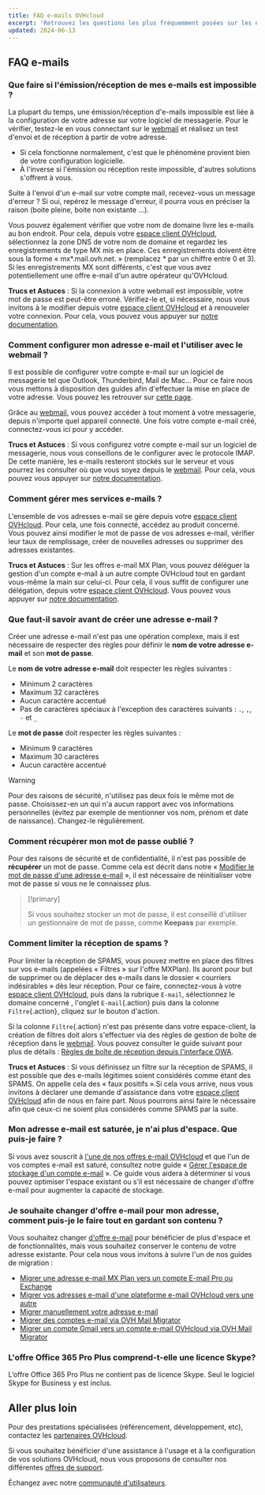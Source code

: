 ```yaml
---
title: FAQ e-mails OVHcloud
excerpt: 'Retrouvez les questions les plus fréquemment posées sur les e-mails OVHcloud'
updated: 2024-06-13
---
```


## FAQ e-mails

### Que faire si l'émission/réception de mes e-mails est impossible ?

La plupart du temps, une émission/réception d'e-mails impossible est liée à la configuration de votre adresse sur votre logiciel de messagerie. Pour le vérifier, testez-le en vous connectant sur le [webmail](/links/web/email) et réalisez un test d'envoi et de réception à partir de votre adresse.

* Si cela fonctionne normalement, c'est que le phénomène provient bien de votre configuration logicielle.
* À l'inverse si l'émission ou réception reste impossible, d'autres solutions s'offrent à vous.

Suite à l'envoi d'un e-mail sur votre compte mail, recevez-vous un message d'erreur ? Si oui, repérez le message d'erreur, il pourra vous en préciser la raison (boite pleine, boite non existante ...).

Vous pouvez également vérifier que votre nom de domaine livre les e-mails au bon endroit. Pour cela, depuis votre [espace client OVHcloud](/links/manager), sélectionnez la zone DNS de votre nom de domaine et regardez les enregistrements de type MX mis en place. Ces enregistrements doivent être sous la forme « mx*.mail.ovh.net. » (remplacez \* par un chiffre entre 0 et 3).
Si les enregistrements MX sont différents, c'est que vous avez potentiellement une offre e-mail d'un autre opérateur qu'OVHcloud.

**Trucs et Astuces** : Si la connexion à votre webmail est impossible, votre mot de passe est peut-être erroné. Vérifiez-le et, si nécessaire, nous vous invitons à le modifier depuis votre [espace client OVHcloud](/links/manager) et à renouveler votre connexion. Pour cela, vous pouvez vous appuyer sur [notre documentation](/pages/web_cloud/email_and_collaborative_solutions/troubleshooting/diagnostic_advanced).

### Comment configurer mon adresse e-mail et l'utiliser avec le webmail ?

Il est possible de configurer votre compte e-mail sur un logiciel de messagerie tel que Outlook, Thunderbird, Mail de Mac...
Pour ce faire nous vous mettons à disposition des guides afin d'effectuer la mise en place de votre adresse. Vous pouvez les retrouver sur [cette page](/products/web-cloud-email-collaborative-solutions-mx-plan).

Grâce au [webmail](/links/web/email), vous pouvez accéder à tout moment à votre messagerie, depuis n'importe quel appareil connecté. Une fois votre compte e-mail créé, connectez-vous ici pour y accéder.

**Trucs et Astuces** : Si vous configurez votre compte e-mail sur un logiciel de messagerie, nous vous conseillons de le configurer avec le protocole IMAP. De cette manière, les e-mails resteront stockés sur le serveur et vous pourrez les consulter où que vous soyez depuis le [webmail](/links/web/email). Pour cela, vous pouvez vous appuyer sur [notre documentation](/pages/web_cloud/email_and_collaborative_solutions/mx_plan/email_generalities).

### Comment gérer mes services e-mails ?

L'ensemble de vos adresses e-mail se gère depuis votre [espace client OVHcloud](/links/manager). Pour cela, une fois connecté, accédez au produit concerné. Vous pouvez ainsi modifier le mot de passe de vos adresses e-mail, vérifier leur taux de remplissage, créer de nouvelles adresses ou supprimer des adresses existantes.

**Trucs et Astuces** : Sur les offres e-mail MX Plan, vous pouvez déléguer la gestion d'un compte e-mail à un autre compte OVHcloud tout en gardant vous-même la main sur celui-ci. Pour cela, il vous suffit de configurer une délégation, depuis votre [espace client OVHcloud](/links/manager). Vous pouvez vous appuyer sur [notre documentation](/pages/web_cloud/email_and_collaborative_solutions/mx_plan/feature_delegation).

### Que faut-il savoir avant de créer une adresse e-mail ?

Créer une adresse e-mail n'est pas une opération complexe, mais il est nécessaire de respecter des règles pour définir le **nom de votre adresse e-mail** et son **mot de passe**.

Le **nom de votre adresse e-mail** doit respecter les règles suivantes :

- Minimum 2 caractères
- Maximum 32 caractères
- Aucun caractère accentué
- Pas de caractères spéciaux à l'exception des caractères suivants : `.`, `,`, `-` et `_`

Le **mot de passe** doit respecter les règles suivantes :

- Minimum 9 caractères
- Maximum 30 caractères
- Aucun caractère accentué

> [!warning]
> Pour des raisons de sécurité, n'utilisez pas deux fois le même mot de passe. Choisissez-en un qui n'a aucun rapport avec vos informations personnelles (évitez par exemple de mentionner vos nom, prénom et date de naissance). Changez-le régulièrement.

### Comment récupérer mon mot de passe oublié ?

Pour des raisons de sécurité et de confidentialité, il n'est pas possible de **récupérer** un mot de passe. Comme cela est décrit dans notre « [Modifier le mot de passe d'une adresse e-mail](/pages/web_cloud/email_and_collaborative_solutions/mx_plan/email_change_password) », il est nécessaire de réinitialiser votre mot de passe si vous ne le connaissez plus.

> [!primary]
>
> Si vous souhaitez stocker un mot de passe, il est conseillé d'utiliser un gestionnaire de mot de passe, comme **Keepass** par exemple.

### Comment limiter la réception de spams ?

Pour limiter la réception de SPAMS, vous pouvez mettre en place des filtres sur vos e-mails (appelées « Filtres » sur l'offre MXPlan). Ils auront pour but de supprimer ou de déplacer des e-mails dans le dossier « courriers indésirables » dès leur réception.
Pour ce faire, connectez-vous à votre [espace client OVHcloud](/links/manager), puis dans la rubrique `E-mail`, sélectionnez le domaine concerné , l'onglet `E-mail`{.action} puis dans la colonne `Filtre`{.action}, cliquez sur le bouton d'action.

Si la colonne `Filtre`{.action} n'est pas présente dans votre espace-client, la création de filtres doit alors s'effectuer via des règles de gestion de boîte de réception dans le [webmail](/links/web/email). Vous pouvez consulter le guide suivant pour plus de détails : [Règles de boîte de réception depuis l'interface OWA](/pages/web_cloud/email_and_collaborative_solutions/using_the_outlook_web_app_webmail/creating-inbox-rules-in-owa-mx-plan).

**Trucs et Astuces** : Si vous définissez un filtre sur la réception de SPAMS, il est possible que des e-mails légitimes soient considérés comme étant des SPAMS. On appelle cela des « faux positifs ».Si cela vous arrive, nous vous invitons à déclarer une demande d'assistance dans votre [espace client OVHcloud](/links/manager) afin de nous en faire part. Nous pourrons ainsi faire le nécessaire afin que ceux-ci ne soient plus considérés comme SPAMS par la suite.

### Mon adresse e-mail est saturée, je n'ai plus d'espace. Que puis-je faire ?

Si vous avez souscrit à [l'une de nos offres e-mail OVHcloud](https://www.ovhcloud.com/fr/emails/) et que l'un de vos comptes e-mail est saturé, consultez notre guide « [Gérer l'espace de stockage d'un compte e-mail](/pages/web_cloud/email_and_collaborative_solutions/troubleshooting/email_manage_quota) ». Ce guide vous aidera à déterminer si vous pouvez optimiser l'espace existant ou s’il est nécessaire de changer d'offre e-mail pour augmenter la capacité de stockage.

### Je souhaite changer d'offre e-mail pour mon adresse, comment puis-je le faire tout en gardant son contenu ?

Vous souhaitez changer [d'offre e-mail](https://www.ovhcloud.com/fr/emails/) pour bénéficier de plus d'espace et de fonctionnalités, mais vous souhaitez conserver le contenu de votre adresse existante. Pour cela nous vous invitons à suivre l'un de nos guides de migration :

- [Migrer une adresse e-mail MX Plan vers un compte E-mail Pro ou Exchange](/pages/web_cloud/email_and_collaborative_solutions/migrating/migration_control_panel)
- [Migrer vos adresses e-mail d'une plateforme e-mail OVHcloud vers une autre](/pages/web_cloud/email_and_collaborative_solutions/migrating/migration_control_panel)
- [Migrer manuellement votre adresse e-mail](/pages/web_cloud/email_and_collaborative_solutions/migrating/manual_email_migration)
- [Migrer des comptes e-mail via OVH Mail Migrator](/pages/web_cloud/email_and_collaborative_solutions/migrating/migration_omm)
- [Migrer un compte Gmail vers un compte e-mail OVHcloud via OVH Mail Migrator](/pages/web_cloud/email_and_collaborative_solutions/migrating/security_gmail)

### L'offre Office 365 Pro Plus comprend-t-elle une licence Skype?

L’offre Office 365 Pro Plus ne contient pas de licence Skype. Seul le logiciel Skype for Business y est inclus.

## Aller plus loin <a name="go-further"></a>

Pour des prestations spécialisées (référencement, développement, etc), contactez les [partenaires OVHcloud](/links/partner).

Si vous souhaitez bénéficier d'une assistance à l'usage et à la configuration de vos solutions OVHcloud, nous vous proposons de consulter nos différentes [offres de support](/links/support).

Échangez avec notre [communauté d'utilisateurs](/https://community.ovh.com/).